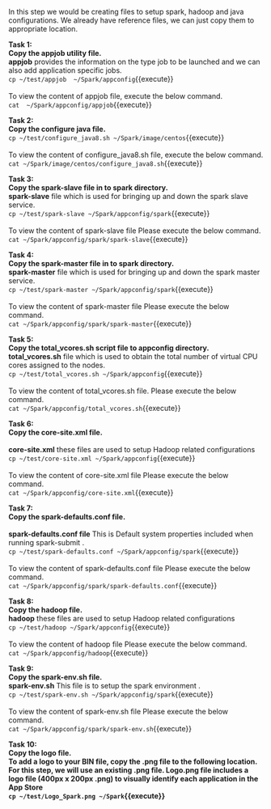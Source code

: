 In this step we would be creating files to setup spark, hadoop and java configurations.
We already have reference files, we can just copy them to appropriate location.

<b>Task 1:<br>
Copy the appjob utility file.</b>
<br><b>appjob</b> provides the information on the type job to be launched and we can also add application specific jobs.
<br>`cp ~/test/appjob  ~/Spark/appconfig`{{execute}}
<br>
<br>To view the content of appjob file, execute the below command.
<br>`cat  ~/Spark/appconfig/appjob`{{execute}}

<b>Task 2:<br>
Copy the configure java file.</b>
<br>`cp ~/test/configure_java8.sh ~/Spark/image/centos`{{execute}}
<br><br>
To view the content of configure_java8.sh  file, execute the below command.
<br>`cat ~/Spark/image/centos/configure_java8.sh`{{execute}}

<b>Task 3:<br>
Copy the spark-slave file in to spark directory.</b>
<br><b>spark-slave</b> file which is used for bringing up and down the spark slave service.
<br>`cp ~/test/spark-slave ~/Spark/appconfig/spark`{{execute}}
<br><br>
To view the content of spark-slave  file Please execute the below command.
<br>`cat ~/Spark/appconfig/spark/spark-slave`{{execute}}

<b>Task 4:<br>
Copy the spark-master file in to spark directory.</b>
<br><b>spark-master</b> file which is used for bringing up and down the spark master service.
<br>`cp ~/test/spark-master ~/Spark/appconfig/spark`{{execute}}
<br><br>
To view the content of spark-master  file Please execute the below command.
<br>`cat ~/Spark/appconfig/spark/spark-master`{{execute}}

<b>Task 5:<br>
Copy the total_vcores.sh script file to appconfig directory.</b>
<br><b> total_vcores.sh</b> file which is used to obtain the total number of virtual CPU cores assigned to the nodes.
<br>`cp ~/test/total_vcores.sh ~/Spark/appconfig`{{execute}}
<br><br>
To view the content of total_vcores.sh file. Please execute the below command.
<br>`cat ~/Spark/appconfig/total_vcores.sh`{{execute}}

<b>Task 6:<br>
Copy the core-site.xml file.</b>
<br><br><b>core-site.xml</b> these files are used to setup Hadoop related configurations
<br>`cp ~/test/core-site.xml ~/Spark/appconfig`{{execute}}
<br><br>
To view the content of core-site.xml file Please execute the below command.
<br>`cat ~/Spark/appconfig/core-site.xml`{{execute}}

<b>Task 7:<br>
Copy the spark-defaults.conf file.</b>
</br><br><b>spark-defaults.conf file</b> This is Default system properties included when running spark-submit . 
<br>`cp ~/test/spark-defaults.conf ~/Spark/appconfig/spark`{{execute}}
<br><br>
To view the content of spark-defaults.conf file Please execute the below command.
<br>`cat ~/Spark/appconfig/spark/spark-defaults.conf`{{execute}}

<b>Task 8:<br>
Copy the hadoop file.</b>
<br><b>hadoop</b> these files are used to setup Hadoop related configurations
<br>`cp ~/test/hadoop ~/Spark/appconfig`{{execute}}
<br><br>
To view the content of hadoop file Please execute the below command.
<br>`cat ~/Spark/appconfig/hadoop`{{execute}}

<b>Task 9:<br>
Copy the spark-env.sh file.</b>
<br><b>spark-env.sh</b> This file is to setup the spark environment . 
<br>`cp ~/test/spark-env.sh ~/Spark/appconfig/spark`{{execute}}
<br><br>
To view the content of spark-env.sh file Please execute the below command.
<br>`cat ~/Spark/appconfig/spark/spark-env.sh`{{execute}}

<b>Task 10:<br>
Copy the logo file.
<br>To add a logo to your BIN file, copy the .png file to the following location. For this step, we will use an existing .png file. 
<b>Logo.png file</b> includes a logo file (400px x 200px .png) to visually identify each application in the App Store
<br>`cp ~/test/Logo_Spark.png ~/Spark`{{execute}}
